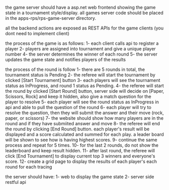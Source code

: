 
the game server should have a asp.net web frontend showing the game state in a tournament style/display.
all games server code should be placed in the apps-rps/rps-game-server directory.

all the backend actions are exposed as REST APIs for the game clients (you dont need to implement client)

the process of the game is as follows:
1- each client calls api to register a player
2- players are assigned into tournament and give a unique player number
4- the server determines the winner of each round
5- the server updates the game state and notifies players of the results

the process of the round is follow
1- there are 5 rounds in total, the tournament status is Pending
2- the referee will start the tournament by clicked [Start Tournament] button
3- each players will see the tournament status as InProgress, and round 1 status as Pending.
4- the referee will start the round by clicked [Start Round] button, server side will decide on [Paper, Scissors, Rock] and keep it hidden, also give a match question for the player to resolve
5- each player will see the round status as InProgress in api and able to pull the question of the round
6- each player will try to resolve the question, then they will submit the answer and their move (rock, paper, or scissors)
7- the website should show how many players are in the round and if they have submiited answer and move
8- the referee will end the round by clicking [End Round] button. each player's result will be displayed and a score calculated and summed for each play. a leader board will be shown to see how is having highest scores.
9- continue the same process and repeat for 5 times.
10- for the last 2 rounds, do not show the leaderboard and keep result hidden.
11- after last round, the referee will click [End Tournament] to display current top 3 winners and everyone's score.
12- create a grid page to display the results of each player's each round for each tracing

the server should have:
1- web to display the game state
2- server side restful api

